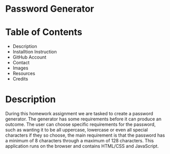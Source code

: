 # Password Generator

# Table of Contents
 - Description
 - Installtion Instruction
 - GitHub Account
 - Contact
 - Images
 - Resources
 - Credits

 # Description

During this homework assignment we are tasked to create a password generator. The generator has some requirements before it can produce an outcome. The user can choose specific requirements for the password, such as wanting it to be all uppercase, lowercase or even all special characters if they so choose, the main requirement is that the password has a minimum of 8 characters through a maximum of 128 characters. This application runs on the browser and contains HTML/CSS and JavaScript. 
